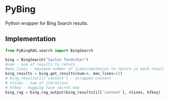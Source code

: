 # PyBing
Python wrapper for Bing Search results.

## Implementation

```python
from PyBingRAG.search import BingSearch

bing = BingSearch("Sachin Tendulkar")
#num - num of results to return
#max_lines - maximum number of lines/sentences to return in each result
bing_results = bing.get_results(num=4, max_lines=15)
# bing_results[i]['content'] - scrapped content
# nlines - num of iterations
# hfkey - hugging face secret key
bing_rag = bing.rag_output(bing_results[i]['content'], nlines, hfkey)

```
